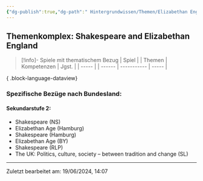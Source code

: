 ```yaml
---
{"dg-publish":true,"dg-path":" Hintergrundwissen/Themen/Elizabethan England.md","permalink":"/hintergrundwissen/themen/elizabethan-england/","tags":["topic"],"noteIcon":"1"}
---
```


## Themenkomplex: Shakespeare and Elizabethan England
>[!info]- Spiele mit thematischem Bezug
> | Spiel |  | Themen | Kompetenzen | Jgst. |
> | ----- |  | ------ | ----------- | ----- |
> 
{ .block-language-dataview}
### Spezifische Bezüge nach Bundesland: 
#### Sekundarstufe 2:
- Shakespeare (NS)
- Elizabethan Age (Hamburg)
- Shakespeare (Hamburg)
- Elizabethan Age (BY)
- Shakespeare (RLP)
- The UK: Politics, culture, society – between tradition and change (SL)

---
Zuletzt bearbeitet am: 19/06/2024, 14:07